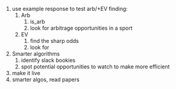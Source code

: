 1. use example response to test arb/+EV finding:
   1. Arb
      1. is_arb
      2. look for arbitrage opportunities in a sport
   2. EV
      1. find the sharp odds
      2. look for
2. Smarter algorithms
   1. identify slack bookies
   2. spot potential opportunities to watch to make more efficient
3. make it live
4. smarter algos, read papers
